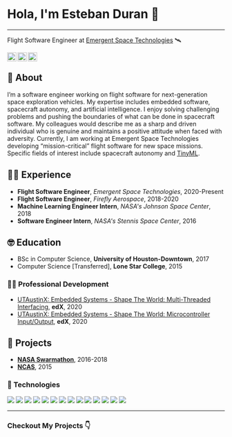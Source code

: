 # Hola, I'm Esteban Duran 👋
___

Flight Software Engineer at [Emergent Space Technologies](https://www.emergentspace.com/) 🛰️

<a href="https://nasa.gov">
  <img align="left" alt="I Love NASA" width="21px" src="https://github.com/esduran/esduran/blob/master/assets/2850_Nasa.png" />
</a>

<a href="https://twitter.com/astroesteban">
  <img align="left" alt="Esteban Duran | Twitter" width="21px" src="https://raw.githubusercontent.com/anuraghazra/anuraghazra/master/assets/twitter.svg" />
</a>

<a href="https://linkedin.com/in/estebanduran">
  <img align="left" alt="Esteban Duran | LinkedIn" width="21px" src="https://github.com/esduran/esduran/blob/master/assets/LI-In-Bug.png" />
</a>

<br />

## 🤖 About

I’m a software engineer working on flight software for next-generation space exploration vehicles. My expertise includes embedded software, spacecraft autonomy, and artificial intelligence. I enjoy solving challenging problems and pushing the boundaries of what can be done in spacecraft software. My colleagues would describe me as a sharp and driven individual who is genuine and maintains a positive attitude when faced with adversity. Currently, I am working at Emergent Space Technologies developing “mission-critical” flight software for new space missions. Specific fields of interest include spacecraft autonomy and [TinyML](https://www.tinyml.org/home/).

## 🧑‍💻 Experience

* **Flight Software Engineer**, _Emergent Space Technologies_, 2020-Present
* **Flight Software Engineer**, _Firefly Aerospace_, 2018-2020
* **Machine Learning Engineer Intern**, _NASA's Johnson Space Center_, 2018
* **Software Engineer Intern**, _NASA's Stennis Space Center_, 2016

## 🤓 Education

* BSc in Computer Science, **University of Houston-Downtown**, 2017
* Computer Science [Transferred], **Lone Star College**, 2015

### 🧑‍🚀 Professional Development

* [UTAustinX: Embedded Systems - Shape The World: Multi-Threaded Interfacing](https://courses.edx.org/certificates/4872c29ab4e5458d9784d5b39f85a572), **edX**, 2020
* [UTAustinX: Embedded Systems - Shape The World: Microcontroller Input/Output](https://courses.edx.org/certificates/c6af07e151504dc094de87fe2749e3bc), **edX**, 2020

## 👾 Projects

* **[NASA Swarmathon](http://nasaswarmathon.com)**, 2016-2018
* **[NCAS](http://nas.okstate.edu/ncas/)**, 2015

### 🚀 Technologies


![](https://img.shields.io/badge/-C-informational?style=flat&logo=C&logoColor=white&color=A8B9CC)
![](https://img.shields.io/badge/-C++-informational?style=flat&logo=c%2B%2B&logoColor=white&color=00599C)
![](https://img.shields.io/badge/-Python-informational?style=flat&logo=Python&logoColor=white&color=3776AB)
![](https://img.shields.io/badge/-Git-informational?style=flat&logo=Git&logoColor=white&color=F05032)
![](https://img.shields.io/badge/-Linux-informational?style=flat&logo=Linux&logoColor=black&color=FCC624)
![](https://img.shields.io/badge/-Docker-informational?style=flat&logo=Docker&logoColor=white&color=2496ED)
![](https://img.shields.io/badge/-CMake-informational?style=flat&logo=CMake&logoColor=white&color=064F8C)
![](https://img.shields.io/badge/-cFS-informational?style=flat&logo=NASA&logoColor=E03C31&color=F8F8FF)
![](https://img.shields.io/badge/-ROS-informational?style=flat&logo=ROS&logoColor=white&color=22314E)
![](https://img.shields.io/badge/-TensorFlow-informational?style=flat&logo=TensorFlow&logoColor=white&color=FF6F00)
![](https://img.shields.io/badge/-Arduino-informational?style=flat&logo=Arduino&logoColor=white&color=00979D)
![](https://img.shields.io/badge/-Raspberry_Pi-informational?style=flat&logo=Raspberry-Pi&logoColor=white&color=C51A4A)
![](https://img.shields.io/badge/-Vim-informational?style=flat&logo=Vim&logoColor=white&color=019733)
![](https://img.shields.io/badge/-Visual_Studio_Code-informational?style=flat&logo=Visual-Studio-Code&logoColor=white&color=007ACC)

___

### Checkout My Projects 👇
